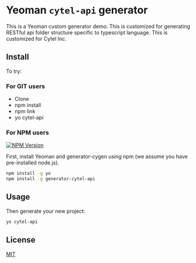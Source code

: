 # Yeoman `cytel-api` generator

This is a Yeoman custom generator demo. This is customized for generating RESTful api folder structure specific to typescript language. This is customized for Cytel Inc.

## Install

To try:

### For GIT users

* Clone
* npm install
* npm link
* yo cytel-api

### For NPM users

[![NPM Version][npm-image]][npm-url]

First, install Yeoman and generator-cygen using npm (we assume you have pre-installed node.js).

```bash
npm install -g yo
npm install -g generator-cytel-api
```

## Usage

Then generate your new project:

```bash
yo cytel-api
```

## License

[MIT](http://vjpr.mit-license.org)

[npm-image]: https://img.shields.io/npm/v/live-xxx.svg
[npm-url]: https://www.npmjs.com/package/generator-cytel-api
[travis-image]: https://img.shields.io/travis/live-js/live-xxx/master.svg
[travis-url]: https://travis-ci.org/live-js/live-xxx
[coveralls-image]: https://img.shields.io/coveralls/live-js/live-xxx/master.svg
[coveralls-url]: https://coveralls.io/r/live-js/live-xxx?branch=master

